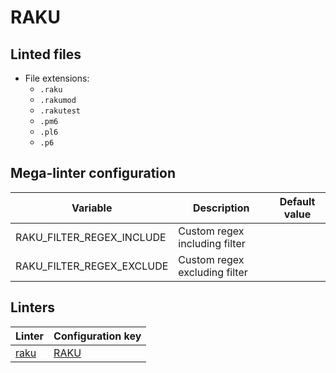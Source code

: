 <!-- markdownlint-disable MD003 MD020 MD033 MD041 -->
<!-- Generated by .automation/build.py, please do not update manually -->
<!-- Instead, update descriptor file at https://github.com/nvuillam/mega-linter/tree/master/megalinter/descriptors/raku.yml -->
# RAKU

## Linted files

- File extensions:
  - `.raku`
  - `.rakumod`
  - `.rakutest`
  - `.pm6`
  - `.pl6`
  - `.p6`

## Mega-linter configuration

| Variable | Description | Default value |
| ----------------- | -------------- | -------------- |
| RAKU_FILTER_REGEX_INCLUDE | Custom regex including filter |  |
| RAKU_FILTER_REGEX_EXCLUDE | Custom regex excluding filter |  |

## Linters

| Linter | Configuration key |
| ------ | ----------------- |
| [raku](raku_raku.md) | [RAKU](raku_raku.md) |
